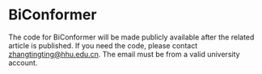 # BiConformer
The code for BiConformer will be made publicly available after the related article is published. If you need the code, please contact zhangtingting@hhu.edu.cn. The email must be from a valid university account.

